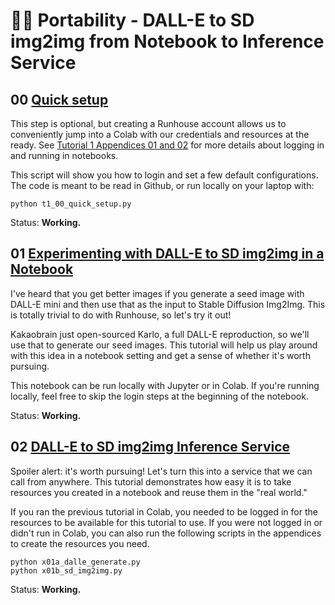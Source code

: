 # 👩‍🚀 Portability - DALL-E to SD img2img from Notebook to Inference Service

## 00 [Quick setup](../t03_DALLE_SD_pipeline/p00_logging_in.py)

This step is optional, but creating a Runhouse account allows us to 
conveniently jump into a Colab with our credentials and resources at the ready.
See [Tutorial 1 Appendices 01 and 02](../t01_Stable_Diffusion/README.md#appendices) for more details
about logging in and running in notebooks.

This script will show you how to login and set a few default configurations. 
The code is meant to be read in Github, or run locally on your laptop with:
```commandline
python t1_00_quick_setup.py
```
Status: **Working.**

## 01 [Experimenting with DALL-E to SD img2img in a Notebook](https://colab.research.google.com/github/run-house/tutorials/blob/main/t03_DALLE_SD_pipeline/p01_Colab_Dalle_to_SD_img2img.ipynb)

I've heard that you get better images if you generate a seed image with DALL-E mini and then use that as the input to 
Stable Diffusion Img2Img. This is totally trivial to do with Runhouse, so let's try it out!

Kakaobrain just open-sourced Karlo, a full DALL-E reproduction, so we'll use that to generate our seed 
images. This tutorial will help us play around with this idea in a notebook setting
and get a sense of whether it's worth pursuing.

This notebook can be run locally with Jupyter or in Colab. If you're running locally, feel free to skip
the login steps at the beginning of the notebook.

Status: **Working.**

## 02 [DALL-E to SD img2img Inference Service](../t03_DALLE_SD_pipeline/p02_dalle_to_sd_img2img.py)

Spoiler alert: it's worth pursuing! Let's turn this into a service that we can call from anywhere. This 
tutorial demonstrates how easy it is to take resources you created in a notebook and reuse them in
the "real world."

If you ran the previous tutorial in Colab, you needed to be logged in for the resources
to be available for this tutorial to use. If you were not logged in or didn't run in Colab, you can also
run the following scripts in the appendices to create the resources you need.
```commandline
python x01a_dalle_generate.py
python x01b_sd_img2img.py 
```
Status: **Working.**